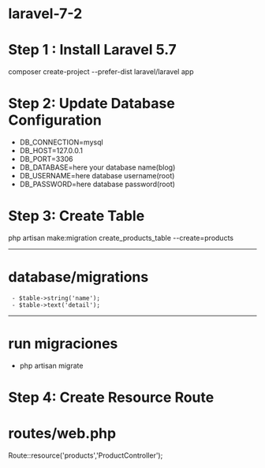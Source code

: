 # laravel-7-2

# Step 1 : Install Laravel 5.7
composer create-project --prefer-dist laravel/laravel app

# Step 2: Update Database Configuration
- DB_CONNECTION=mysql
- DB_HOST=127.0.0.1
- DB_PORT=3306
- DB_DATABASE=here your database name(blog)
- DB_USERNAME=here database username(root)
- DB_PASSWORD=here database password(root)

# Step 3: Create Table
php artisan make:migration create_products_table --create=products

--- 

# database/migrations

     - $table->string('name');
     - $table->text('detail');
---
# run migraciones
- php artisan migrate

# Step 4: Create Resource Route

# routes/web.php
Route::resource('products','ProductController');


